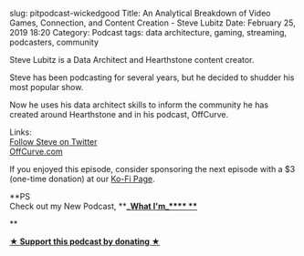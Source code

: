 slug: pitpodcast-wickedgood
Title: An Analytical Breakdown of Video Games, Connection, and Content Creation - Steve Lubitz
Date: February 25, 2019 18:20
Category: Podcast
tags: data architecture, gaming, streaming, podcasters, community

Steve Lubitz is a Data Architect and Hearthstone content creator.   
  
Steve has been podcasting for several years, but he decided to shudder his most popular show.  
  
Now he uses his data architect skills to inform the community he has created around Hearthstone and in his podcast, OffCurve.   
  
Links:  
[Follow Steve on Twitter](https://twitter.com/wickedgood)  
[OffCurve.com](https://offcurve.com)  
  
If you enjoyed this episode, consider sponsoring the next episode with a $3 (one-time donation) at our [Ko-Fi Page](https://ko-fi.com/jayandjaymedia).  
  
**PS  
Check out my New Podcast, ****_[What I'm_**** **](https://kjaymiller.transistor.fm/subscribe)**  
  
**  


**[★ Support this podcast by donating ★](Https://ko-fi.com/jayandjaymedia)**

